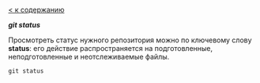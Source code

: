 [< к содержанию](readme.md)

***git status***


Просмотреть статус нужного репозитория можно по ключевому слову **status**: его действие распространяется на подготовленные, неподготовленные и неотслеживаемые файлы.



```bush=
git status
```